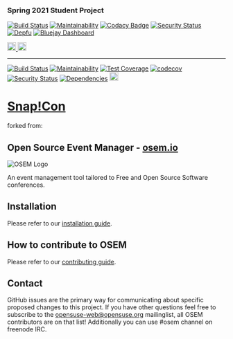 ### Spring 2021 Student Project
[![Build Status](https://travis-ci.com/CactusPuppy/snapcon.svg?branch=master)](https://travis-ci.com/CactusPuppy/snapcon)
[![Maintainability](https://api.codeclimate.com/v1/badges/6c7fc446b3b10866ba71/maintainability)](https://codeclimate.com/github/CactusPuppy/snapcon/maintainability)
[![Codacy Badge](https://app.codacy.com/project/badge/Coverage/fd87bbd10aff42fb9f0a16755e78968f)](https://www.codacy.com/gh/CactusPuppy/snapcon/dashboard?utm_source=github.com&utm_medium=referral&utm_content=CactusPuppy/snapcon&utm_campaign=Badge_Coverage)
[![Security Status](https://hakiri.io/github/CactusPuppy/snapcon/master.svg)](https://hakiri.io/github/CactusPuppy/snapcon/master)
[![Depfu](https://badges.depfu.com/badges/16eb1ffb3a9f1a36c4e595a5ae2a1dca/overview.svg)](https://depfu.com/github/CactusPuppy/snapcon?project_id=22682)
[![Bluejay Dashboard](https://img.shields.io/badge/Bluejay-Dashboard_5-blue.svg)](http://dashboard.bluejay.governify.io/dashboard/script/dashboardLoader.js?dashboardURL=https://reporter.bluejay.governify.io/api/v4/dashboards/tpa-CS169L-GH-CactusPuppy_snapcon/main)

<a href="https://heroku.com/deploy?template=https://github.com/openSUSE/osem/tree/v1.0">
  <img src="https://www.herokucdn.com/deploy/button.svg" height="20px" alt="Deploy">
</a>

<a href="https://www.pivotaltracker.com/n/projects/2487653">
  <img src="https://www.pivotaltracker.com/marketing_assets/shared_home/tracker-4679313e699d9ba696371344953de96c81d207d967a43f121d353391c81c9ba7.svg" height="20px" alt="Pivotal Tracker">
</a>

---

[![Build Status](https://travis-ci.com/snap-cloud/snapcon.svg?branch=master)](https://travis-ci.com/snap-cloud/snapcon)
[![Maintainability](https://api.codeclimate.com/v1/badges/b7b0d559a03bf218663a/maintainability)](https://codeclimate.com/github/snap-cloud/snapcon/maintainability)
[![Test Coverage](https://api.codeclimate.com/v1/badges/b7b0d559a03bf218663a/test_coverage)](https://codeclimate.com/github/snap-cloud/snapcon/test_coverage)
[![codecov](https://codecov.io/gh/snap-cloud/snapcon/branch/master/graph/badge.svg)](https://codecov.io/gh/snap-cloud/snapcon)
[![Security Status](https://hakiri.io/github/snap-cloud/snapcon/master.svg)](https://hakiri.io/github/snap-cloud/snapcon/master)
[![Dependencies](https://badges.depfu.com/badges/8fcd630367d20f5b48d393774c00c5fd/overview.svg)](https://depfu.com/repos/snap-cloud/snapcon)
<a href="https://heroku.com/deploy?template=https://github.com/snap-cloud/snapcon/tree/v1.0">
  <img src="https://www.herokucdn.com/deploy/button.svg" height="20px" alt="Deploy">
</a>

# [Snap!Con](https://snapcon.org)
forked from:
## Open Source Event Manager - [osem.io](https://osem.io)

![OSEM Logo](doc/osem-logo.png)

An event management tool tailored to Free and Open Source Software conferences.

## Installation

Please refer to our [installation guide](INSTALL.md).

## How to contribute to OSEM

Please refer to our [contributing guide](CONTRIBUTING.md).

## Contact

GitHub issues are the primary way for communicating about specific proposed changes to this project. If you have other questions feel free to subscribe to the [opensuse-web@opensuse.org](http://lists.opensuse.org/opensuse-web/) mailinglist, all OSEM contributors are on that list! Additionally you can use #osem channel on freenode IRC.
